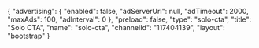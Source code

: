 {
    "advertising": {
        "enabled": false,
        "adServerUrl": null,
        "adTimeout": 2000,
        "maxAds": 100,
        "adInterval": 0
    },
    "preload": false,
    "type": "solo-cta",
    "title": "Solo CTA",
    "name": "solo-cta",
    "channelId": "117404139",
    "layout": "bootstrap"
}
